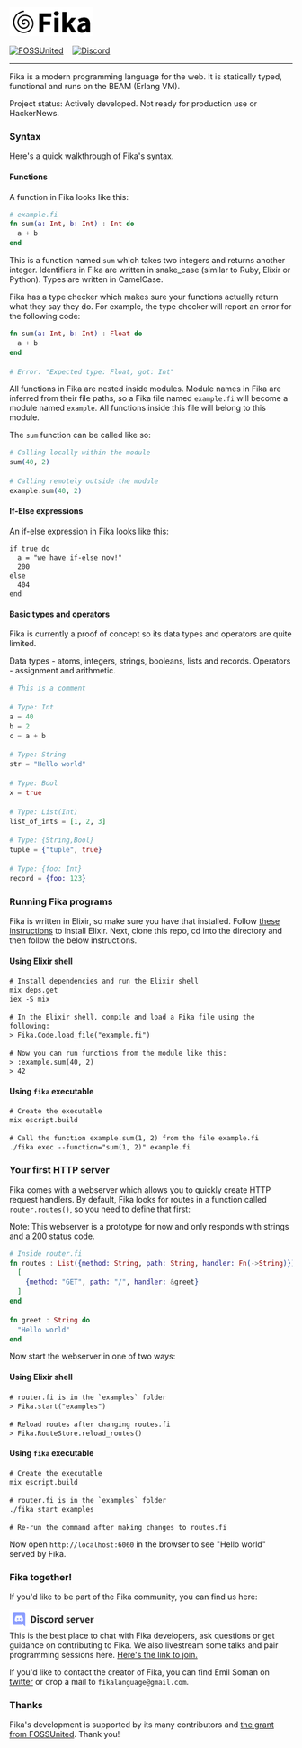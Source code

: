 <img src="https://github.com/fika-lang/assets/blob/master/logo.png?raw=true" width="150"/>

[![FOSSUnited](http://fossunited.org/files/fossunited-badge.svg)](https://fossunited.org/) &nbsp;&nbsp;
[![Discord](https://img.shields.io/discord/756840900952588321?color=7389D8&label=Discord&logo=discord&logoColor=white&style=plastic)](https://discord.gg/zNs6Gs5)

-----

Fika is a modern programming language for the web.
It is statically typed, functional and runs on the BEAM (Erlang VM).

Project status: Actively developed. Not ready for production use or HackerNews.

[//]: # "If you'd like to keep tabs on our progress, please [subscribe to our updates here](https://tinyletter.com/fika)."

### Syntax

Here's a quick walkthrough of Fika's syntax.

#### Functions

A function in Fika looks like this:

```elixir
# example.fi
fn sum(a: Int, b: Int) : Int do
  a + b
end
```

This is a function named `sum` which takes two integers and returns another integer.
Identifiers in Fika are written in snake_case (similar to Ruby, Elixir or Python).
Types are written in CamelCase.

Fika has a type checker which makes sure your functions actually return what
they say they do. For example, the type checker will report an error for
the following code:

```elixir
fn sum(a: Int, b: Int) : Float do
  a + b
end

# Error: "Expected type: Float, got: Int"
```

All functions in Fika are nested inside modules.
Module names in Fika are inferred from their file paths, so a Fika file named
`example.fi` will become a module named `example`. All functions inside this
file will belong to this module.

The `sum` function can be called like so:

```elixir
# Calling locally within the module
sum(40, 2)

# Calling remotely outside the module
example.sum(40, 2)
```

#### If-Else expressions
An if-else expression in Fika looks like this:
```
if true do
  a = "we have if-else now!"
  200
else
  404
end
```

#### Basic types and operators

Fika is currently a proof of concept so its data types and operators are quite
limited.

Data types - atoms, integers, strings, booleans, lists and records.
Operators - assignment and arithmetic.

```elixir
# This is a comment

# Type: Int
a = 40
b = 2
c = a + b

# Type: String
str = "Hello world"

# Type: Bool
x = true

# Type: List(Int)
list_of_ints = [1, 2, 3]

# Type: {String,Bool}
tuple = {"tuple", true}

# Type: {foo: Int}
record = {foo: 123}
```

### Running Fika programs

Fika is written in Elixir, so make sure you have that installed.
Follow [these instructions](https://elixir-lang.org/install.html) to install
Elixir. Next, clone this repo, cd into the directory and then follow the below instructions.

#### Using Elixir shell

```
# Install dependencies and run the Elixir shell
mix deps.get
iex -S mix

# In the Elixir shell, compile and load a Fika file using the following:
> Fika.Code.load_file("example.fi")

# Now you can run functions from the module like this:
> :example.sum(40, 2)
> 42
```

#### Using `fika` executable

```
# Create the executable
mix escript.build

# Call the function example.sum(1, 2) from the file example.fi
./fika exec --function="sum(1, 2)" example.fi
```

### Your first HTTP server

Fika comes with a webserver which allows you to quickly create HTTP request
handlers. By default, Fika looks for routes in a function called
`router.routes()`, so you need to define that first:

Note: This webserver is a prototype for now and only responds with strings and
a 200 status code.

```elixir
# Inside router.fi
fn routes : List({method: String, path: String, handler: Fn(->String)}) do
  [
    {method: "GET", path: "/", handler: &greet}
  ]
end

fn greet : String do
  "Hello world"
end
```

Now start the webserver in one of two ways:

#### Using Elixir shell

```
# router.fi is in the `examples` folder
> Fika.start("examples")

# Reload routes after changing routes.fi
> Fika.RouteStore.reload_routes()
```

#### Using `fika` executable

```
# Create the executable
mix escript.build

# router.fi is in the `examples` folder
./fika start examples

# Re-run the command after making changes to routes.fi
```

Now open `http://localhost:6060` in the browser to see "Hello world" served
by Fika.

### Fika together!

If you'd like to be part of the Fika community, you can find us here:

[![Discord server](https://github.com/fika-lang/assets/blob/master/discord_server.png?raw=true)](https://discord.gg/zNs6Gs5)  
This is the best place to chat with Fika developers, ask questions or get guidance
on contributing to Fika. We also livestream some talks and pair programming sessions here.
[Here's the link to join.](https://discord.gg/zNs6Gs5)

[//]: # "[![Hackers list](https://github.com/fika-lang/assets/blob/master/hackers_list.png?raw=true)](https://tinyletter.com/fika)  "
[//]: # "This is an email digest where we send out the latest updates"
[//]: # "about Fika and our ecosystem. [Here's the link to subscribe.](https://tinyletter.com/fika)"

If you'd like to contact the creator of Fika, you can find Emil Soman on
[twitter](https://twitter.com/emilsoman) or drop a mail to `fikalanguage@gmail.com`.


### Thanks

Fika's development is supported by its many contributors and [the grant from
FOSSUnited](https://forum.fossunited.org/t/foss-hack-2020-results/424). Thank you!
